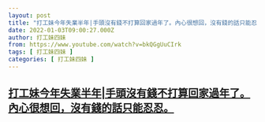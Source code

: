 ```yaml
---
layout: post
title: "打工妹今年失業半年|手頭沒有錢不打算回家過年了。內心很想回，沒有錢的話只能忍忍。"
date: 2022-01-03T09:00:27.000Z
author: 打工妹四妹
from: https://www.youtube.com/watch?v=bkQGgUuCIrk
tags: [ 打工妹四妹 ]
categories: [ 打工妹四妹 ]
---
```

<!--1641200427000-->
[打工妹今年失業半年|手頭沒有錢不打算回家過年了。內心很想回，沒有錢的話只能忍忍。](https://www.youtube.com/watch?v=bkQGgUuCIrk)
------

<div>

</div>
